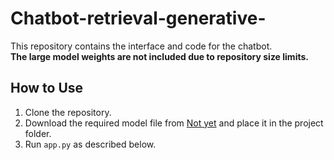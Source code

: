 # Chatbot-retrieval-generative-



This repository contains the interface and code for the chatbot.  
**The large model weights are not included due to repository size limits.**

## How to Use

1. Clone the repository.
2. Download the required model file from [Not yet](LINK_HERE) and place it in the project folder.
3. Run `app.py` as described below.
